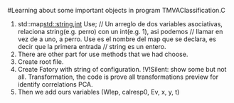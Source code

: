 #Learning about some important objects in program TMVAClassification.C

1. std::map<std::string,int> Use; // Un arreglo de dos variables asociativas, relaciona string(e.g. perro) con un int(e.g. 1), asi podemos
                               // llamar en vez de a uno, a perro. Use es el nombre del map que se declara, es decir que la primera entrada
                               // string es un entero.
2. There are other part for use methods that we had choose.
3. Create root file.
4. Create Fatory with string of configuration. !V!Silent: show some but not all.
                                            Transformation, the code is prove all transformations preview for identify correlations PCA.
5. Then we add ours variables (Wlep, calresp0, Ev, x, y, t)
